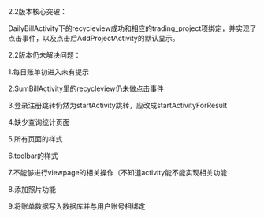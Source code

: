2.2版本核心突破：

DailyBillActivity下的recycleview成功和相应的trading_project项绑定，并实现了点击事件，以及点击后AddProjectActivity的默认显示。

2.2版本仍未解决问题：

1.每日账单初进入未有提示

2.SumBillActivity里的recycleview仍未做点击事件

3.登录注册跳转仍然为startActivity跳转，应改成startActivityForResult

4.缺少查询统计页面

5.所有页面的样式

6.toolbar的样式

7.不能够进行viewpage的相关操作（不知道activity能不能实现相关功能

8.添加照片功能

9.将账单数据写入数据库并与用户账号相绑定
